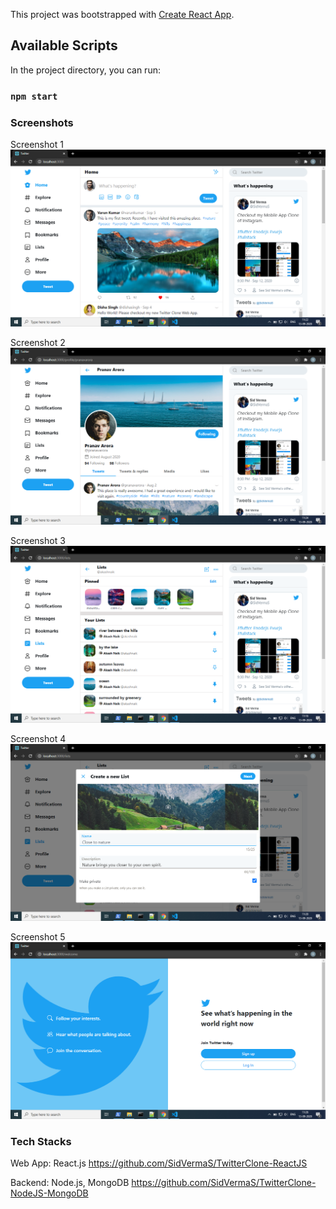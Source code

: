 This project was bootstrapped with [Create React App](https://github.com/facebook/create-react-app).

## Available Scripts

In the project directory, you can run:

### `npm start`

### Screenshots

Screenshot 1
![Screenshot 1](./screenshots/Screenshot1.png)

Screenshot 2
![Screenshot 2](./screenshots/Screenshot2.png)

Screenshot 3
![Screenshot 3](./screenshots/Screenshot3.png)

Screenshot 4
![Screenshot 4](./screenshots/Screenshot4.png)

Screenshot 5
![Screenshot 5](./screenshots/Screenshot5.png)


### Tech Stacks
Web App: React.js
https://github.com/SidVermaS/TwitterClone-ReactJS

Backend: Node.js, MongoDB
https://github.com/SidVermaS/TwitterClone-NodeJS-MongoDB